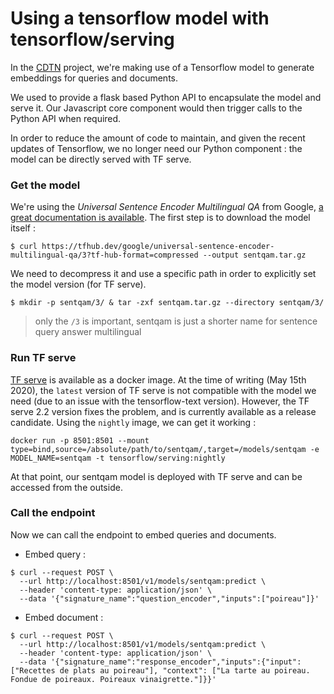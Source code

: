 
# Using a tensorflow model with tensorflow/serving

In the [CDTN](https://github.com/SocialGouv/code-du-travail-numerique) project, we're making use of a Tensorflow model to generate embeddings for queries and documents.

We used to provide a flask based Python API to encapsulate the model and serve it. Our Javascript core component would then trigger calls to the Python API when required.

In order to reduce the amount of code to maintain, and given the recent updates of Tensorflow, we no longer need our Python component : the model can be directly served with TF serve.

### Get the model 
We're using the _Universal Sentence Encoder Multilingual QA_ from Google, [a great documentation is available](https://tfhub.dev/google/universal-sentence-encoder-multilingual-qa/3](https://tfhub.dev/google/universal-sentence-encoder-multilingual-qa/3)).
The first step is to download the model itself :
```
$ curl https://tfhub.dev/google/universal-sentence-encoder-multilingual-qa/3?tf-hub-format=compressed --output sentqam.tar.gz
```

We need to decompress it and use a specific path in order to explicitly set the model version (for TF serve).
```
$ mkdir -p sentqam/3/ & tar -zxf sentqam.tar.gz --directory sentqam/3/
```

> only the `/3` is important, sentqam is just a shorter name for sentence query answer multilingual

### Run TF serve

[TF serve](https://www.tensorflow.org/tfx/guide/serving) is available as a docker image. At the time of writing (May 15th 2020), the `latest` version of TF serve is not compatible with the model we need (due to an issue with the tensorflow-text version). However, the TF serve 2.2 version fixes the problem, and is currently available as a release candidate. Using the `nightly` image, we can get it working :

```
docker run -p 8501:8501 --mount type=bind,source=/absolute/path/to/sentqam/,target=/models/sentqam -e MODEL_NAME=sentqam -t tensorflow/serving:nightly
```

At that point, our sentqam model is deployed with TF serve and can be accessed from the outside.

### Call the endpoint

Now we can call the endpoint to embed queries and documents.

- Embed query : 
```
$ curl --request POST \
  --url http://localhost:8501/v1/models/sentqam:predict \
  --header 'content-type: application/json' \
  --data '{"signature_name":"question_encoder","inputs":["poireau"]}'
  ```

- Embed document :
```
$ curl --request POST \
  --url http://localhost:8501/v1/models/sentqam:predict \
  --header 'content-type: application/json' \
  --data '{"signature_name":"response_encoder","inputs":{"input":["Recettes de plats au poireau"], "context": ["La tarte au poireau. Fondue de poireaux. Poireaux vinaigrette."]}}'
```
